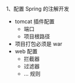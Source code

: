 1、配置 Spring 的注解开发
 - tomcat 插件配置
    - 端口
    - 项目根路径
 - 项目打包必须是 war
 - web 配置
    - 拦截器
    - 过滤器
    - ... 规则